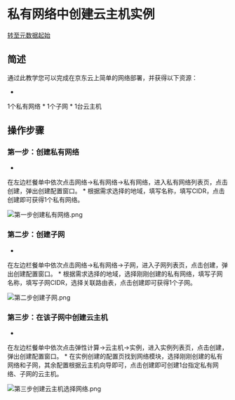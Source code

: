 # **私有网络中创建云主机实例**

[转至元数据起始](http://cf.jd.com/pages/viewpage.action?pageId=96004452#page-metadata-start)

## **简述**

通过此教学您可以完成在京东云上简单的网络部署，并获得以下资源：

* 
1个私有网络
* 
1个子网
* 
1台云主机

## **操作步骤**

### **第一步：创建私有网络**

* 
在左边栏餐单中依次点击网络->私有网络->私有网络，进入私有网络列表页，点击创建，弹出创建配置窗口。
* 
根据需求选择的地域，填写名称，填写CIDR，点击创建即可获得1个私有网络。

![第一步创建私有网络.png](https://img1.jcloudcs.com/cms/c65cd7dd-fa90-4693-8b63-1f14f8b9ce1120170921142613.png)

### **第二步：创建子网**

* 
在左边栏餐单中依次点击网络->私有网络->子网，进入子网列表页，点击创建，弹出创建配置窗口。
* 
根据需求选择的地域，选择刚刚创建的私有网络，填写子网名称，填写子网CIDR，选择关联路由表，点击创建即可获得1个子网。

![第二步创建子网.png](https://img1.jcloudcs.com/cms/f70f0683-db73-4afd-9b38-0780d65500bf20170921142631.png)

### **第三步：在该子网中创建云主机**

* 
在左边栏餐单中依次点击弹性计算->云主机->实例，进入实例列表页，点击创建，弹出创建配置窗口。
* 
在实例创建的配置页找到网络模块，选择刚刚创建的私有网络和子网，其余配置根据云主机向导即可，点击创建即可创建1台指定私有网络、子网的云主机。

![第三步创建云主机选择网络.png](https://img1.jcloudcs.com/cms/d28b8d90-9ec3-4459-850f-9140a9f8266b20170921142713.png)